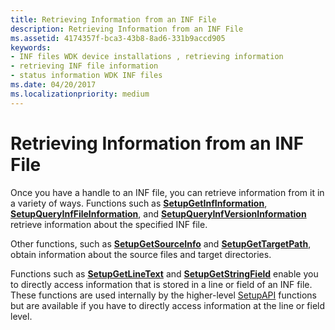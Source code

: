 ```yaml
---
title: Retrieving Information from an INF File
description: Retrieving Information from an INF File
ms.assetid: 4174357f-bca3-43b8-8ad6-331b9accd905
keywords:
- INF files WDK device installations , retrieving information
- retrieving INF file information
- status information WDK INF files
ms.date: 04/20/2017
ms.localizationpriority: medium
---
```


# Retrieving Information from an INF File





Once you have a handle to an INF file, you can retrieve information from it in a variety of ways. Functions such as [**SetupGetInfInformation**](https://msdn.microsoft.com/library/windows/desktop/aa377383), [**SetupQueryInfFileInformation**](https://msdn.microsoft.com/library/windows/desktop/aa377416), and [**SetupQueryInfVersionInformation**](https://msdn.microsoft.com/library/windows/desktop/aa377418) retrieve information about the specified INF file.

Other functions, such as [**SetupGetSourceInfo**](https://msdn.microsoft.com/library/windows/desktop/aa377392) and [**SetupGetTargetPath**](https://msdn.microsoft.com/library/windows/desktop/aa377394), obtain information about the source files and target directories.

Functions such as [**SetupGetLineText**](https://msdn.microsoft.com/library/windows/desktop/aa377388) and [**SetupGetStringField**](https://msdn.microsoft.com/library/windows/desktop/aa377393) enable you to directly access information that is stored in a line or field of an INF file. These functions are used internally by the higher-level [SetupAPI](setupapi.md) functions but are available if you have to directly access information at the line or field level.

 

 






